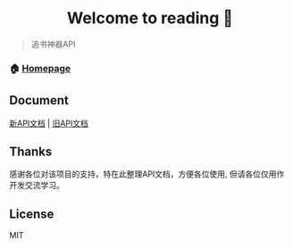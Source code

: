 <h1 align="center">Welcome to reading 👋</h1>

> 追书神器API

### 🏠 [Homepage](https://github.com/sillyY/Reading#readme)

## Document
[新API文档](http://sillyy.cn/ele-vue/zh/) | [旧API文档](https://github.com/sillyY/Reading/blob/master/README-old.md)

## Thanks
感谢各位对该项目的支持，特在此整理API文档，方便各位使用, 但请各位仅用作开发交流学习。


## License
MIT


